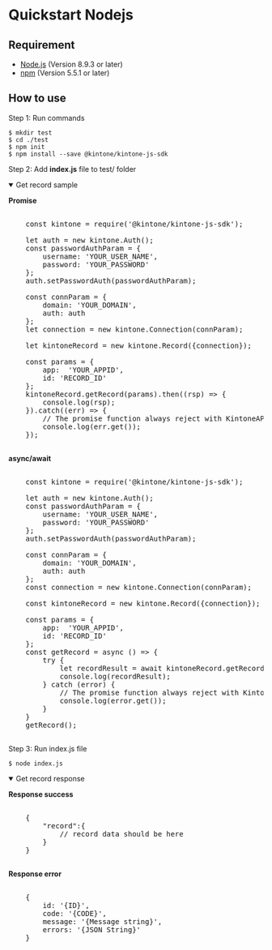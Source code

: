 # Quickstart Nodejs

## Requirement

* [Node.js](https://nodejs.org/en/) (Version 8.9.3 or later)
* [npm](https://www.npmjs.com/package/extract-text-webpack-plugin) (Version 5.5.1 or later)

## How to use

Step 1: Run commands

```shell
$ mkdir test
$ cd ./test
$ npm init
$ npm install --save @kintone/kintone-js-sdk
```
Step 2: Add **index.js** file to test/ folder

<details class="tab-container" open>
<Summary>Get record sample</Summary>

<strong class="tab-name">Promise</strong>
<pre class="inline-code">

    const kintone = require('@kintone/kintone-js-sdk');

    let auth = new kintone.Auth();
    const passwordAuthParam = {
        username: 'YOUR_USER_NAME',
        password: 'YOUR_PASSWORD'
    };
    auth.setPasswordAuth(passwordAuthParam);

    const connParam = {
        domain: 'YOUR_DOMAIN',
        auth: auth
    };
    let connection = new kintone.Connection(connParam);

    let kintoneRecord = new kintone.Record({connection});

    const params = {
        app:  'YOUR_APPID',
        id: 'RECORD_ID'
    };
    kintoneRecord.getRecord(params).then((rsp) => {
        console.log(rsp);
    }).catch((err) => {
        // The promise function always reject with KintoneAPIExeption
        console.log(err.get());
    });

</pre>

<strong class="tab-name">async/await</strong>
<pre class="inline-code">

    const kintone = require('@kintone/kintone-js-sdk');

    let auth = new kintone.Auth();
    const passwordAuthParam = {
        username: 'YOUR_USER_NAME',
        password: 'YOUR_PASSWORD'
    };
    auth.setPasswordAuth(passwordAuthParam);

    const connParam = {
        domain: 'YOUR_DOMAIN',
        auth: auth
    };
    const connection = new kintone.Connection(connParam);

    const kintoneRecord = new kintone.Record({connection});

    const params = {
        app:  'YOUR_APPID',
        id: 'RECORD_ID'
    };
    const getRecord = async () => {	
        try {	
            let recordResult = await kintoneRecord.getRecord(params);	
            console.log(recordResult);	
        } catch (error) {	
            // The promise function always reject with KintoneAPIExeption	
            console.log(error.get());	
        }	
    }	
    getRecord();

</pre>
</details>

Step 3: Run index.js file
```
$ node index.js
```

<details class="tab-container" open>
<Summary>Get record response</Summary>

<strong class="tab-name">Response success</strong>
<pre class="inline-code">

    {
        "record":{
            // record data should be here
        }
    }

</pre>
<strong class="tab-name">Response error</strong>
<pre class="inline-code">

    {
        id: '{ID}',
        code: '{CODE}',
        message: '{Message string}',
        errors: '{JSON String}'
    }

</pre>
</details>